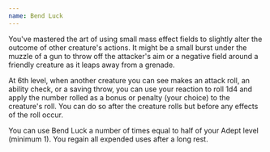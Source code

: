 ```yaml
---
name: Bend Luck
---
```

You've mastered the art of using small mass effect fields to slightly alter the outcome of other creature's actions.
It might be a small burst under the muzzle of a gun to throw off the attacker's aim or a negative field around a
friendly creature as it leaps away from a grenade.

At 6th level, when another creature you can see makes an attack roll, an ability check, or a saving throw, you can use
your reaction to roll 1d4 and apply the number rolled as a bonus or penalty (your choice) to the creature's roll. You
can do so after the creature rolls but before any effects of the roll occur.

You can use Bend Luck a number of times equal to half of your Adept level (minimum 1). You regain all expended uses
after a long rest.
